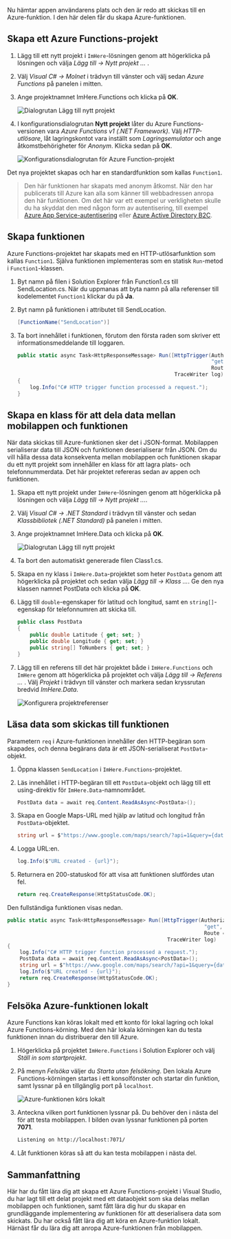Nu hämtar appen användarens plats och den är redo att skickas till en Azure-funktion. I den här delen får du skapa Azure-funktionen.

## <a name="create-an-azure-functions-project"></a>Skapa ett Azure Functions-projekt

1. Lägg till ett nytt projekt i `ImHere`-lösningen genom att högerklicka på lösningen och välja *Lägg till -> Nytt projekt …* .

2. Välj *Visual C# -> Molnet* i trädvyn till vänster och välj sedan *Azure Functions* på panelen i mitten.

3. Ange projektnamnet ImHere.Functions och klicka på **OK**.

    ![Dialogrutan Lägg till nytt projekt](../media/5-add-new-functions-project.png)

4. I konfigurationsdialogrutan **Nytt projekt** låter du Azure Functions-versionen vara *Azure Functions v1 (.NET Framework)*. Välj *HTTP-utlösare*, låt lagringskontot vara inställt som *Lagringsemulator* och ange åtkomstbehörigheter för *Anonym*. Klicka sedan på **OK**.

    ![Konfigurationsdialogrutan för Azure Function-projekt](../media/5-configure-trigger.png)

Det nya projektet skapas och har en standardfunktion som kallas `Function1`.

> Den här funktionen har skapats med anonym åtkomst. När den har publicerats till Azure kan alla som känner till webbadressen anropa den här funktionen. Om det här var ett exempel ur verkligheten skulle du ha skyddat den med någon form av autentisering, till exempel [Azure App Service-autentisering](https://docs.microsoft.com/azure/app-service/app-service-authentication-overview) eller [Azure Active Directory B2C](https://docs.microsoft.com/azure/active-directory-b2c).

## <a name="create-the-function"></a>Skapa funktionen

Azure Functions-projektet har skapats med en HTTP-utlösarfunktion som kallas `Function1`. Själva funktionen implementeras som en statisk `Run`-metod i `Function1`-klassen.

1. Byt namn på filen i Solution Explorer från Function1.cs till SendLocation.cs. När du uppmanas att byta namn på alla referenser till kodelementet `Function1` klickar du på **Ja**.

2. Byt namn på funktionen i attributet till SendLocation.

    ```cs
    [FunctionName("SendLocation")]
    ```

3. Ta bort innehållet i funktionen, förutom den första raden som skriver ett informationsmeddelande till loggaren.

    ```cs
    public static async Task<HttpResponseMessage> Run([HttpTrigger(AuthorizationLevel.Anonymous,
                                                                   "get", "post",
                                                                   Route = null)]HttpRequestMessage req,
                                                       TraceWriter log)
    {
        log.Info("C# HTTP trigger function processed a request.");
    }
    ```

## <a name="create-a-class-to-share-data-between-the-mobile-app-and-function"></a>Skapa en klass för att dela data mellan mobilappen och funktionen

När data skickas till Azure-funktionen sker det i JSON-format. Mobilappen serialiserar data till JSON och funktionen deserialiserar från JSON. Om du vill hålla dessa data konsekventa mellan mobilappen och funktionen skapar du ett nytt projekt som innehåller en klass för att lagra plats- och telefonnummerdata. Det här projektet refereras sedan av appen och funktionen.

1. Skapa ett nytt projekt under `ImHere`-lösningen genom att högerklicka på lösningen och välja *Lägg till -> Nytt projekt …*.

2. Välj *Visual C# -> .NET Standard* i trädvyn till vänster och sedan *Klassbibliotek (.NET Standard)* på panelen i mitten.

3. Ange projektnamnet ImHere.Data och klicka på **OK**.

    ![Dialogrutan Lägg till nytt projekt](../media/5-add-new-net-standard-project.png)

4. Ta bort den automatiskt genererade filen Class1.cs.

5. Skapa en ny klass i `ImHere.Data`-projektet som heter `PostData` genom att högerklicka på projektet och sedan välja *Lägg till -> Klass …*. Ge den nya klassen namnet PostData och klicka på **OK**.

6. Lägg till `double`-egenskaper för latitud och longitud, samt en `string[]`-egenskap för telefonnumren att skicka till.

    ```cs
    public class PostData
    {
        public double Latitude { get; set; }
        public double Longitude { get; set; }
        public string[] ToNumbers { get; set; }
    }
    ```

7. Lägg till en referens till det här projektet både i `ImHere.Functions` och `ImHere` genom att högerklicka på projektet och välja *Lägg till -> Referens …* . Välj *Projekt* i trädvyn till vänster och markera sedan kryssrutan bredvid *ImHere.Data*.

    ![Konfigurera projektreferenser](../media/5-configure-project-references.png)

## <a name="read-the-data-sent-to-the-function"></a>Läsa data som skickas till funktionen

Parametern `req` i Azure-funktionen innehåller den HTTP-begäran som skapades, och denna begärans data är ett JSON-serialiserat `PostData`-objekt.

1. Öppna klassen `SendLocation` i `ImHere.Functions`-projektet.

2. Läs innehållet i HTTP-begäran till ett `PostData`-objekt och lägg till ett using-direktiv för `ImHere.Data`-namnområdet.

    ```cs
    PostData data = await req.Content.ReadAsAsync<PostData>();
    ```

3. Skapa en Google Maps-URL med hjälp av latitud och longitud från `PostData`-objektet.

   ```cs
   string url = $"https://www.google.com/maps/search/?api=1&query={data.Latitude},{data.Longitude}";
   ```

4. Logga URL:en.

    ```cs
    log.Info($"URL created - {url}");
    ```

5. Returnera en 200-statuskod för att visa att funktionen slutfördes utan fel.

    ```cs
    return req.CreateResponse(HttpStatusCode.OK);
    ```

Den fullständiga funktionen visas nedan.

```cs
public static async Task<HttpResponseMessage> Run([HttpTrigger(AuthorizationLevel.Anonymous,
                                                                "get", "post",
                                                                Route = null)]HttpRequestMessage req,
                                                    TraceWriter log)
{
    log.Info("C# HTTP trigger function processed a request.");
    PostData data = await req.Content.ReadAsAsync<PostData>();
    string url = $"https://www.google.com/maps/search/?api=1&query={data.Latitude},{data.Longitude}";
    log.Info($"URL created - {url}");
    return req.CreateResponse(HttpStatusCode.OK);
}
```

## <a name="run-the-azure-function-locally"></a>Felsöka Azure-funktionen lokalt

Azure Functions kan köras lokalt med ett konto för lokal lagring och lokal Azure Functions-körning. Med den här lokala körningen kan du testa funktionen innan du distribuerar den till Azure.

1. Högerklicka på projektet `ImHere.Functions` i Solution Explorer och välj *Ställ in som startprojekt*.

2. På menyn *Felsöka* väljer du *Starta utan felsökning*. Den lokala Azure Functions-körningen startas i ett konsolfönster och startar din funktion, samt lyssnar på en tillgänglig port på `localhost`.

    ![Azure-funktionen körs lokalt](../media/5-function-running-locally.png)

3. Anteckna vilken port funktionen lyssnar på. Du behöver den i nästa del för att testa mobilappen. I bilden ovan lyssnar funktionen på porten **7071**.

    ```sh
    Listening on http://localhost:7071/
    ```

4. Låt funktionen köras så att du kan testa mobilappen i nästa del.

## <a name="summary"></a>Sammanfattning

Här har du fått lära dig att skapa ett Azure Functions-projekt i Visual Studio, du har lagt till ett delat projekt med ett dataobjekt som ska delas mellan mobilappen och funktionen, samt fått lära dig hur du skapar en grundläggande implementering av funktionen för att deserialisera data som skickats. Du har också fått lära dig att köra en Azure-funktion lokalt. Härnäst får du lära dig att anropa Azure-funktionen från mobilappen.